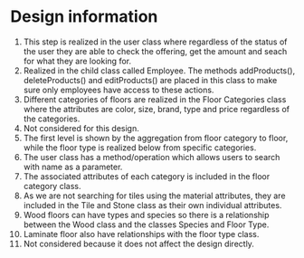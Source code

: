 
# Design information

1. This step is realized in the user class where regardless of the status of the user they are able to check the offering, get the amount and seach for what they are looking for.
2. Realized in the child class called Employee. The methods addProducts(), deleteProducts() and editProducts() are placed in this class to make sure only employees have access to these actions.
3. Different categories of floors are realized in the Floor Categories class where the attributes are color, size, brand, type and price regardless of the categories.
4. Not considered for this design.
5. The first level is shown by the aggregation from floor category to floor, while the floor type is realized below from specific categories.
6. The user class has a method/operation which allows users to search with name as a parameter.
7. The associated attributes of each category is included in the floor category class.
8. As we are not searching for tiles using the  material attributes, they are included in the Tile and Stone class as their own individual attributes.
9. Wood floors can have types and species so there is a relationship between the Wood class and the classes Species and Floor Type.
10. Laminate floor also have relationships with the floor type class.
11. Not considered because it does not affect the design directly.

